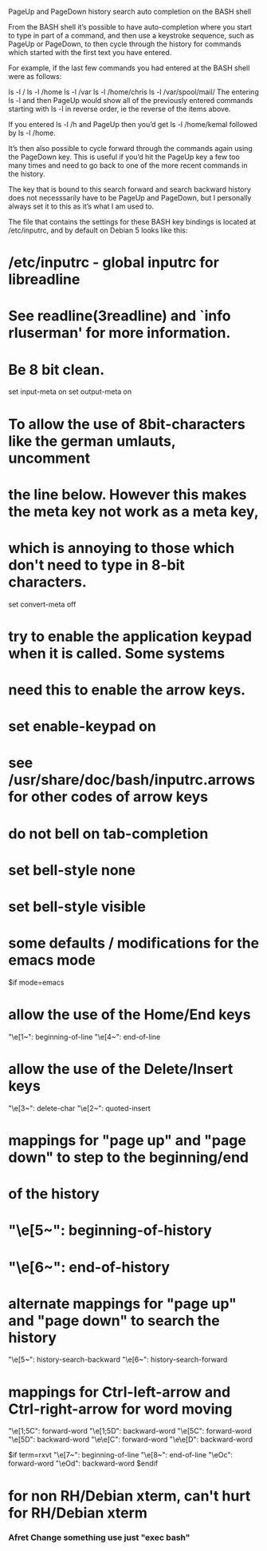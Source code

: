 PageUp and PageDown history search auto completion on the BASH shell

From the BASH shell it’s possible to have auto-completion where you start to type in part of a command, and then use a keystroke sequence, such as PageUp or PageDown, to then cycle through the history for commands which started with the first text you have entered.

For example, if the last few commands you had entered at the BASH shell were as follows:

ls -l /
ls -l /home
ls -l /var
ls -l /home/chris
ls -l /var/spool/mail/
The entering ls -l and then PageUp would show all of the previously entered commands starting with ls -l in reverse order, ie the reverse of the items above.

If you entered ls -l /h and PageUp then you’d get ls -l /home/kemal followed by ls -l /home.

It’s then also possible to cycle forward through the commands again using the PageDown key. This is useful if you’d hit the PageUp key a few too many times and need to go back to one of the more recent commands in the history.

The key that is bound to this search forward and search backward history does not necesssarily have to be PageUp and PageDown, but I personally always set it to this as it’s what I am used to.

The file that contains the settings for these BASH key bindings is located at /etc/inputrc, and by default on Debian 5 looks like this:

# /etc/inputrc - global inputrc for libreadline
# See readline(3readline) and `info rluserman' for more information.

# Be 8 bit clean.
set input-meta on
set output-meta on

# To allow the use of 8bit-characters like the german umlauts, uncomment
# the line below. However this makes the meta key not work as a meta key,
# which is annoying to those which don't need to type in 8-bit characters.

set convert-meta off

# try to enable the application keypad when it is called.  Some systems
# need this to enable the arrow keys.
# set enable-keypad on

# see /usr/share/doc/bash/inputrc.arrows for other codes of arrow keys

# do not bell on tab-completion
# set bell-style none
# set bell-style visible

# some defaults / modifications for the emacs mode
$if mode=emacs

# allow the use of the Home/End keys
"\e[1~": beginning-of-line
"\e[4~": end-of-line

# allow the use of the Delete/Insert keys
"\e[3~": delete-char
"\e[2~": quoted-insert

# mappings for "page up" and "page down" to step to the beginning/end
# of the history
# "\e[5~": beginning-of-history
# "\e[6~": end-of-history

# alternate mappings for "page up" and "page down" to search the history
 "\e[5~": history-search-backward
 "\e[6~": history-search-forward

# mappings for Ctrl-left-arrow and Ctrl-right-arrow for word moving
"\e[1;5C": forward-word
"\e[1;5D": backward-word
"\e[5C": forward-word
"\e[5D": backward-word
"\e\e[C": forward-word
"\e\e[D": backward-word

$if term=rxvt
"\e[7~": beginning-of-line
"\e[8~": end-of-line
"\eOc": forward-word
"\eOd": backward-word
$endif

# for non RH/Debian xterm, can't hurt for RH/Debian xterm



### Afret Change something use just "exec bash"